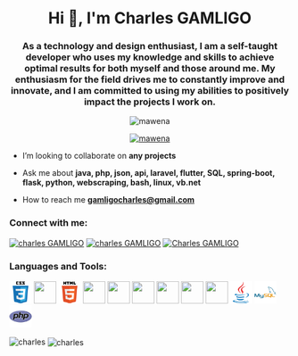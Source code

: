 <h1 align="center">Hi 👋, I'm Charles GAMLIGO</h1>
<h3 align="center">As a technology and design enthusiast, I am a self-taught developer who uses my knowledge and skills to achieve optimal results for both myself and those around me. My enthusiasm for the field drives me to constantly improve and innovate, and I am committed to using my abilities to positively impact the projects I work on.</h3>

<p align="center"> <img src="https://komarev.com/ghpvc/?username=mawena&label=Profile%20views&color=0e75b6&style=flat" alt="mawena" /> </p>

<p align="center"> <a href="https://github.com/ryo-ma/github-profile-trophy"><img src="https://github-profile-trophy.vercel.app/?username=mawena" alt="mawena" /></a> </p>

- I’m looking to collaborate on **any projects**

- Ask me about **java, php, json, api, laravel, flutter, SQL, spring-boot, flask, python, webscraping, bash, linux, vb.net**

- How to reach me **gamligocharles@gmail.com**

<h3 align="left">Connect with me:</h3>
<p align="left">
<a href="https://twitter.com/DieuGamligo" target="blank"><img align="center" src="https://raw.githubusercontent.com/rahuldkjain/github-profile-readme-generator/master/src/images/icons/Social/twitter.svg" alt="charles GAMLIGO" height="30" width="40" /></a>
<a href="https://www.linkedin.com/in/charles-gamligo-54a339187" target="blank"><img align="center" src="https://raw.githubusercontent.com/rahuldkjain/github-profile-readme-generator/master/src/images/icons/Social/linked-in-alt.svg" alt="charles GAMLIGO" height="30" width="40" /></a>
<a href="https://www.facebook.com/charles.gamligo" target="blank"><img align="center" src="https://raw.githubusercontent.com/rahuldkjain/github-profile-readme-generator/master/src/images/icons/Social/facebook.svg" alt="Charles GAMLIGO" height="30" width="40" /></a>
</p>

<h3 align="left">Languages and Tools:</h3>
<p align="left"> 
<img src="https://raw.githubusercontent.com/devicons/devicon/master/icons/css3/css3-original-wordmark.svg" alt="css3" width="40" height="40"/>
<img src="https://cdn.jsdelivr.net/gh/devicons/devicon/icons/laravel/laravel-plain.svg" width="40" height="40"/>
<img src="https://raw.githubusercontent.com/devicons/devicon/master/icons/html5/html5-original-wordmark.svg" alt="html5" width="40" height="40"/>
<img src="https://cdn.jsdelivr.net/gh/devicons/devicon/icons/flutter/flutter-original.svg" width="40" height="40" />
<img src="https://cdn.jsdelivr.net/gh/devicons/devicon/icons/spring/spring-original-wordmark.svg" width="40" height="40" />
<img src="https://cdn.jsdelivr.net/gh/devicons/devicon/icons/python/python-original-wordmark.svg" width="40" height="40" />
<img src="https://cdn.jsdelivr.net/gh/devicons/devicon/icons/flask/flask-original-wordmark.svg" width="40" height="40" />
<img src="https://cdn.jsdelivr.net/gh/devicons/devicon/icons/bash/bash-original.svg" width="40" height="40" />
<img src="https://cdn.jsdelivr.net/gh/devicons/devicon/icons/linux/linux-original.svg" width="40" height="40" />
<img src="https://raw.githubusercontent.com/devicons/devicon/master/icons/java/java-original.svg" alt="java" width="40" height="40"/>
<img src="https://raw.githubusercontent.com/devicons/devicon/master/icons/mysql/mysql-original-wordmark.svg" alt="mysql" width="40" height="40"/>
<img src="https://raw.githubusercontent.com/devicons/devicon/master/icons/php/php-original.svg" alt="php" width="40" height="40"/>
</p>


<p><img align="left" src="https://github-readme-stats.vercel.app/api/top-langs?username=mawena&show_icons=true&locale=en&layout=compact" alt="charles" /></p>

<p>&nbsp;<img align="center" src="https://github-readme-stats.vercel.app/api?username=mawena&show_icons=true&locale=en" alt="charles" /></p>
